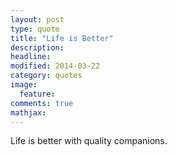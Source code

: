 ```yaml
---
layout: post
type: quote
title: "Life is Better"
description: 
headline: 
modified: 2014-03-22
category: quotes
image: 
  feature: 
comments: true
mathjax: 
---
```

Life is better with quality companions.